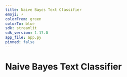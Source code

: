 ```yaml
---
title: Naive Bayes Text Classifier
emoji: ⚡
colorFrom: green
colorTo: blue
sdk: streamlit
sdk_version: 1.17.0
app_file: app.py
pinned: false
---
```


# Naive Bayes Text Classifier
